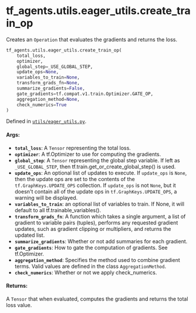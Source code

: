 <div itemscope itemtype="http://developers.google.com/ReferenceObject">
<meta itemprop="name" content="tf_agents.utils.eager_utils.create_train_op" />
<meta itemprop="path" content="Stable" />
</div>

# tf_agents.utils.eager_utils.create_train_op

Creates an `Operation` that evaluates the gradients and returns the loss.

``` python
tf_agents.utils.eager_utils.create_train_op(
    total_loss,
    optimizer,
    global_step=_USE_GLOBAL_STEP,
    update_ops=None,
    variables_to_train=None,
    transform_grads_fn=None,
    summarize_gradients=False,
    gate_gradients=tf.compat.v1.train.Optimizer.GATE_OP,
    aggregation_method=None,
    check_numerics=True
)
```



Defined in [`utils/eager_utils.py`](https://github.com/tensorflow/agents/tree/master/tf_agents/utils/eager_utils.py).

<!-- Placeholder for "Used in" -->

#### Args:

* <b>`total_loss`</b>: A `Tensor` representing the total loss.
* <b>`optimizer`</b>: A tf.Optimizer to use for computing the gradients.
* <b>`global_step`</b>: A `Tensor` representing the global step variable. If left as
    `_USE_GLOBAL_STEP`, then tf.train.get_or_create_global_step() is used.
* <b>`update_ops`</b>: An optional list of updates to execute. If `update_ops` is
    `None`, then the update ops are set to the contents of the
    `tf.GraphKeys.UPDATE_OPS` collection. If `update_ops` is not `None`, but
    it doesn't contain all of the update ops in `tf.GraphKeys.UPDATE_OPS`,
    a warning will be displayed.
* <b>`variables_to_train`</b>: an optional list of variables to train. If None, it will
    default to all tf.trainable_variables().
* <b>`transform_grads_fn`</b>: A function which takes a single argument, a list of
    gradient to variable pairs (tuples), performs any requested gradient
    updates, such as gradient clipping or multipliers, and returns the updated
    list.
* <b>`summarize_gradients`</b>: Whether or not add summaries for each gradient.
* <b>`gate_gradients`</b>: How to gate the computation of gradients. See tf.Optimizer.
* <b>`aggregation_method`</b>: Specifies the method used to combine gradient terms.
    Valid values are defined in the class `AggregationMethod`.
* <b>`check_numerics`</b>: Whether or not we apply check_numerics.


#### Returns:

A `Tensor` that when evaluated, computes the gradients and returns the total
  loss value.
